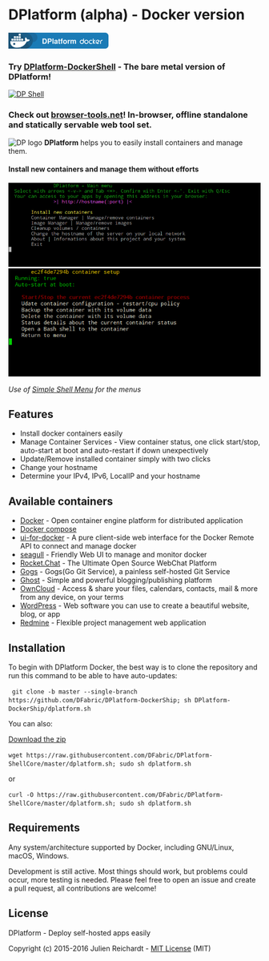 # DPlatform (alpha) - Docker version

[![DP Docker](https://raw.githubusercontent.com/DFabric/DPlatform-DockerShip/gh-pages/img/deploy-docker.png)](https://dfabric.github.io/DPlatform-DockerShip)

### Try [DPlatform-DockerShell](https://github.com/DFabric/DPlatform-ShellCore) - The bare metal version of DPlatform!

[![DP Shell](https://raw.githubusercontent.com/DFabric/DPlatform-ShellCore/gh-pages/img/deploy.png)](https://dfabric.github.io/DPlatform-ShellCore)

### Check out [browser-tools.net](https://browser-tools.net)! In-browser, offline standalone and statically servable web tool set.

![DP logo](https://dfabric.github.io/DPlatform-ShellCore/img/logo.svg)
**DPlatform** helps you to easily install containers and manage them.

#### Install new containers and manage them without efforts
![menu](https://raw.githubusercontent.com/DFabric/DPlatform-DockerShip/gh-pages/img/menu.png)
![setup](https://raw.githubusercontent.com/DFabric/DPlatform-DockerShip/gh-pages/img/setup.png)

*Use of [Simple Shell Menu](https://github.com/j8r/SimpleShellMenu) for the menus*

## Features
- Install docker containers easily
- Manage Container Services - View container status, one click start/stop, auto-start at boot and auto-restart if down unexpectively
- Update/Remove installed container simply with two clicks
- Change your hostname
- Determine your IPv4, IPv6, LocalIP and your hostname

## Available containers
- [Docker](https://www.docker.com/) - Open container engine platform for distributed application
- [Docker compose](https://docs.docker.com/compose/)
- [ui-for-docker](https://github.com/kevana/ui-for-docker) - A pure client-side web interface for the Docker Remote API to connect and manage docker
- [seagull](https://github.com/tobegit3hub/seagull) - Friendly Web UI to manage and monitor docker
- [Rocket.Chat](https://rocket.chat/) - The Ultimate Open Source WebChat Platform
- [Gogs](https://gogs.io/) - Gogs(Go Git Service), a painless self-hosted Git Service
- [Ghost](https://ghost.org/) - Simple and powerful blogging/publishing platform
- [OwnCloud](https://owncloud.org/) - Access & share your files, calendars, contacts, mail & more from any device, on your terms
- [WordPress](https://wordpress.org/) - Web software you can use to create a beautiful website, blog, or app
- [Redmine](https://redmine.org/) - Flexible project management web application

## Installation
To begin with DPlatform Docker, the best way is to clone the repository and run this command to be able to have auto-updates:

` git clone -b master --single-branch https://github.com/DFabric/DPlatform-DockerShip; sh DPlatform-DockerShip/dplatform.sh`

You can also:

[Download the zip](https://github.com/DFabric/DPlatform-DockerShip/archive/master.zip)

`wget https://raw.githubusercontent.com/DFabric/DPlatform-ShellCore/master/dplatform.sh; sudo sh dplatform.sh`

or

`curl -O https://raw.githubusercontent.com/DFabric/DPlatform-ShellCore/master/dplatform.sh; sudo sh dplatform.sh`

## Requirements
Any system/architecture supported by Docker, including GNU/Linux, macOS, Windows.

Development is still active. Most things should work, but problems could occur, more testing is needed.
Please feel free to open an issue and create a pull request, all contributions are welcome!

## License
DPlatform - Deploy self-hosted apps easily

Copyright (c) 2015-2016 Julien Reichardt - [MIT License](http://opensource.org/licenses/MIT) (MIT)
